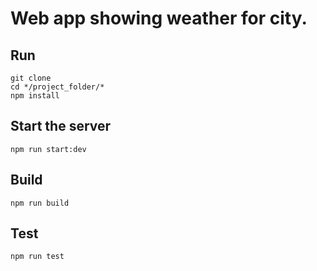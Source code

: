 # Web app showing weather for city.

## Run
```
git clone
cd */project_folder/*
npm install
```


## Start the server
```
npm run start:dev

```

## Build
```
npm run build
```

## Test
```
npm run test

```



